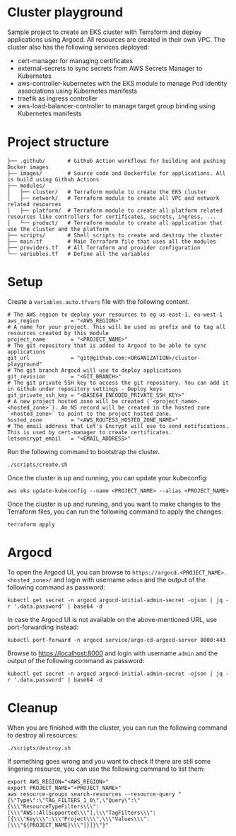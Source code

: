 # Cluster playground

Sample project to create an EKS cluster with Terraform and deploy applications using Argocd. All resources are created in their own VPC. The cluster also has the following services deployed:
- cert-manager for managing certificates
- external-secrets to sync secrets from AWS Secrets Manager to Kubernetes
- aws-controller-kubernetes with the EKS module to manage Pod Identity associations using Kubernetes manifests
- traefik as ingress controller
- aws-load-balancer-controller to manage target group binding using Kubernetes manifests

# Project structure

```
├── .github/       # Github Action workflows for building and pushing Docker images 
├── images/        # Source code and Dockerfile for applications. All is build using Github Actions
├── modules/ 
│   ├── cluster/   # Terraform module to create the EKS cluster
│   ├── network/   # Terraform module to create all VPC and network related resources
│   ├── platform/  # Terraform module to create all platform related resources like controllers for certificates, secrets, ingress, ...
│   └── product/   # Terraform module to create all application that use the cluster and the platform
├── scripts/       # Shell scripts to create and destroy the cluster 
├── main.tf        # Main Terraform file that uses all the modules
├── providers.tf   # All Terraform and provider configuration
└── variables.tf   # Define all the variables
```

# Setup

Create a `variables.auto.tfvars` file with the following content.

```hcl
# The AWS region to deploy your resources to eg us-east-1, eu-west-1
aws_region          = "<AWS_REGION>"
# A name for your project. This will be used as prefix and to tag all resources created by this module
project_name        = "<PROJECT_NAME>"
# The git repository that is added to Argocd to be able to sync applications 
git_url             = "git@github.com:<ORGANIZATION>/cluster-playground"
# The git branch Argocd will use to deploy applications
git_revision        = "<GIT_BRANCH>"
# The git private SSH key to access the git repository. You can add it in Github under repository settings - Deploy keys
git_private_ssh_key = "<BASE64_ENCODED_PRIVATE_SSH_KEY>"
# A new project hosted zone will be created (`<project_name>.<hosted_zone>`). An NS record will be created in the hosted zone `<hosted_zone>` to point to the project hosted zone.
hosted_zone         = "<AWS_ROUTE53_HOSTED_ZONE_NAME>"
# The email address that Let's Encrypt will use to send notifications. This is used by cert-manager to create certificates.
letsencrypt_email   = "<EMAIL_ADDRESS>"
```

Run the following command to bootstrap the cluster.

```shell
./scripts/create.sh
```

Once the cluster is up and running, you can update your kubeconfig:

```shell
aws eks update-kubeconfig --name <PROJECT_NAME> --alias <PROJECT_NAME> 
```

Once the cluster is up and running, and you want to make changes to the Terraform files, you can run the following command to apply the changes:

```shell
terraform apply
```

# Argocd

To open the Argocd UI, you can browse to `https://argocd.<PROJECT_NAME>.<hosted_zone>/` and login with username `admin` and the output of the following command as password: 

```shell
kubectl get secret -n argocd argocd-initial-admin-secret -ojson | jq -r '.data.password' | base64 -d 
```

In case the Argocd UI is not available on the above-mentioned URL, use port-forwarding instead: 

```shell
kubectl port-forward -n argocd service/argo-cd-argocd-server 8000:443
```

Browse to [https://localhost:8000](https://localhost:8000) and login with username `admin` and the output of the following command as password:

```shell
kubectl get secret -n argocd argocd-initial-admin-secret -ojson | jq -r '.data.password' | base64 -d 
```  

# Cleanup

When you are finished with the cluster, you can run the following command to destroy all resources:

```shell
./scripts/destroy.sh
```

If something goes wrong and you want to check if there are still some lingering resource, you can use the following command to list them:

```shell
export AWS_REGION="<AWS_REGION>"
export PROJECT_NAME="<PROJECT_NAME>"
aws resource-groups search-resources --resource-query "{\"Type\":\"TAG_FILTERS_1_0\",\"Query\":\"{\\\"ResourceTypeFilters\\\":[\\\"AWS::AllSupported\\\"],\\\"TagFilters\\\":[{\\\"Key\\\":\\\"Project\\\",\\\"Values\\\":[\\\"${PROJECT_NAME}\\\"]}]}\"}"
```
